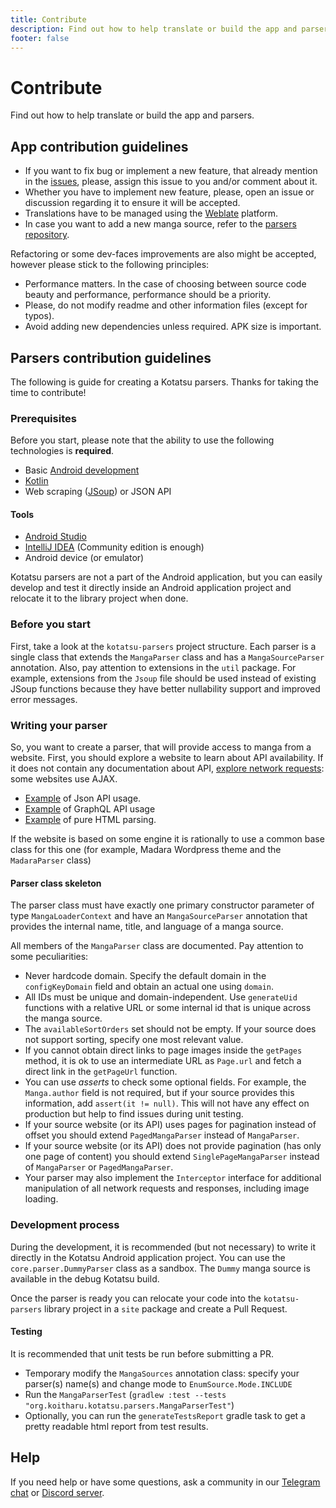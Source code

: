 ```yaml
---
title: Contribute
description: Find out how to help translate or build the app and parsers.
footer: false
---
```


# Contribute
Find out how to help translate or build the app and parsers.

## App contribution guidelines
- If you want to fix bug or implement a new feature, that already mention in the [issues](https://github.com/KotatsuApp/Kotatsu/issues), please, assign this issue to you and/or comment about it.
- Whether you have to implement new feature, please, open an issue or discussion regarding it to ensure it will be accepted.
- Translations have to be managed using the [Weblate](https://hosted.weblate.org/engage/kotatsu/) platform.
- In case you want to add a new manga source, refer to the [parsers repository](https://github.com/KotatsuApp/kotatsu-parsers).

Refactoring or some dev-faces improvements are also might be accepted, however please stick to the following principles:
- Performance matters. In the case of choosing between source code beauty and performance, performance should be a priority. 
- Please, do not modify readme and other information files (except for typos).
- Avoid adding new dependencies unless required. APK size is important.

## Parsers contribution guidelines
The following is guide for creating a Kotatsu parsers. Thanks for taking the time to contribute!

### Prerequisites

Before you start, please note that the ability to use the following technologies is **required**.

- Basic [Android development](https://developer.android.com/)
- [Kotlin](https://kotlinlang.org/)
- Web scraping ([JSoup](https://jsoup.org/)) or JSON API

#### Tools

- [Android Studio](https://developer.android.com/studio)
- [IntelliJ IDEA](https://www.jetbrains.com/idea/) (Community edition is enough)
- Android device (or emulator)

Kotatsu parsers are not a part of the Android application, but you can easily develop and test it directly inside an
Android application project and relocate it to the library project when done.

### Before you start

First, take a look at the `kotatsu-parsers` project structure. Each parser is a single class that
extends the `MangaParser` class and has a `MangaSourceParser` annotation.
Also, pay attention to extensions in the `util` package. For example, extensions from the `Jsoup` file
should be used instead of existing JSoup functions because they have better nullability support
and improved error messages.

### Writing your parser

So, you want to create a parser, that will provide access to manga from a website.
First, you should explore a website to learn about API availability.
If it does not contain any documentation about
API, [explore network requests](https://firefox-source-docs.mozilla.org/devtools-user/):
some websites use AJAX.

- [Example](https://github.com/KotatsuApp/kotatsu-parsers/blob/master/src/main/kotlin/org/koitharu/kotatsu/parsers/site/ru/DesuMeParser.kt)
  of Json API usage.
- [Example](https://github.com/KotatsuApp/kotatsu-parsers/blob/master/src/main/kotlin/org/koitharu/kotatsu/parsers/site/be/AnibelParser.kt)
  of GraphQL API usage
- [Example](https://github.com/KotatsuApp/kotatsu-parsers/blob/master/src/main/kotlin/org/koitharu/kotatsu/parsers/site/en/MangaTownParser.kt)
  of pure HTML parsing.

If the website is based on some engine it is rationally to use a common base class for this one (for example, Madara
Wordpress theme and the `MadaraParser` class)

#### Parser class skeleton

The parser class must have exactly one primary constructor parameter of type `MangaLoaderContext` and have an
`MangaSourceParser` annotation that provides the internal name, title, and language of a manga source.

All members of the `MangaParser` class are documented. Pay attention to some peculiarities:

- Never hardcode domain. Specify the default domain in the `configKeyDomain` field and obtain an actual one using
  `domain`.
- All IDs must be unique and domain-independent. Use `generateUid` functions with a relative URL or some internal id
  that is unique across the manga source.
- The `availableSortOrders` set should not be empty. If your source does not support sorting, specify one most relevant
  value.
- If you cannot obtain direct links to page images inside the `getPages` method, it is ok to use an intermediate URL
  as `Page.url` and fetch a direct link in the `getPageUrl` function.
- You can use _asserts_ to check some optional fields. For example, the `Manga.author` field is not required, but if
  your source provides this information, add `assert(it != null)`. This will not have any effect on production but help
  to find issues during unit testing.
- If your source website (or its API) uses pages for pagination instead of offset you should extend `PagedMangaParser`
  instead of `MangaParser`.
- If your source website (or its API) does not provide pagination (has only one page of content) you should extend
  `SinglePageMangaParser` instead of `MangaParser` or `PagedMangaParser`.
- Your parser may also implement the `Interceptor` interface for additional manipulation of all network requests and
  responses, including image loading.

### Development process

During the development, it is recommended (but not necessary) to write it directly
in the Kotatsu Android application project. You can use the `core.parser.DummyParser` class as a sandbox. The `Dummy`
manga source is available in the debug Kotatsu build.

Once the parser is ready you can relocate your code into the `kotatsu-parsers` library project in a `site` package and
create a Pull Request.

#### Testing

It is recommended that unit tests be run before submitting a PR.

- Temporary modify the `MangaSources` annotation class: specify your parser(s) name(s) and change mode
  to `EnumSource.Mode.INCLUDE`
- Run the `MangaParserTest` (`gradlew :test --tests "org.koitharu.kotatsu.parsers.MangaParserTest"`)
- Optionally, you can run the `generateTestsReport` gradle task to get a pretty readable html report from test results.

## Help

If you need help or have some questions, ask a community in our [Telegram chat](https://t.me/kotatsuapp)
or [Discord server](https://discord.gg/NNJ5RgVBC5).